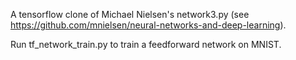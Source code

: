 A tensorflow clone of Michael Nielsen's network3.py
(see https://github.com/mnielsen/neural-networks-and-deep-learning).

Run tf_network_train.py to train a feedforward network on MNIST.
